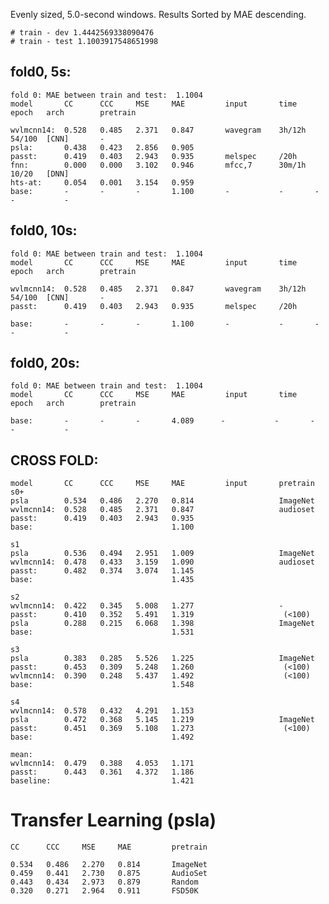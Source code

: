 
Evenly sized, 5.0-second windows.
Results Sorted by MAE descending.

    # train - dev 1.4442569338090476
    # train - test 1.1003917548651998

## fold0, 5s:

    fold 0: MAE between train and test:  1.1004
    model       CC      CCC     MSE     MAE         input       time    epoch   arch        pretrain

    wvlmcnn14:  0.528   0.485   2.371   0.847       wavegram    3h/12h  54/100  [CNN]       -    
    psla:       0.438   0.423   2.856   0.905
    passt:      0.419   0.403   2.943   0.935       melspec     /20h
    fnn:        0.000   0.000   3.102   0.946       mfcc,7      30m/1h  10/20   [DNN]
    hts-at:     0.054   0.001   3.154   0.959                           
    base:       -       -       -       1.100       -           -       -       -           -




## fold0, 10s:

    fold 0: MAE between train and test:  1.1004
    model       CC      CCC     MSE     MAE         input       time    epoch   arch        pretrain

    wvlmcnn14:  0.528   0.485   2.371   0.847       wavegram    3h/12h  54/100  [CNN]       -    
    passt:      0.419   0.403   2.943   0.935       melspec     /20h

    base:       -       -       -       1.100       -           -       -       -           -

## fold0, 20s:

    fold 0: MAE between train and test:  1.1004
    model       CC      CCC     MSE     MAE         input       time    epoch   arch        pretrain

    base:       -       -       -       4.089      -           -       -       -           -

## CROSS FOLD:

    model       CC      CCC     MSE     MAE         input       pretrain
    s0+
    psla        0.534   0.486   2.270   0.814                   ImageNet
    wvlmcnn14:  0.528   0.485   2.371   0.847                   audioset
    passt:      0.419   0.403   2.943   0.935
    base:                               1.100

    s1
    psla        0.536   0.494   2.951   1.009                   ImageNet
    wvlmcnn14:  0.478   0.433   3.159   1.090                   audioset
    passt:      0.482   0.374   3.074   1.145
    base:                               1.435

    s2
    wvlmcnn14:  0.422   0.345   5.008   1.277                   -
    passt:      0.410   0.352   5.491   1.319                    (<100)
    psla        0.288   0.215   6.068   1.398                   ImageNet
    base:                               1.531

    s3          
    psla        0.383   0.285   5.526   1.225                   ImageNet
    passt:      0.453   0.309   5.248   1.260                    (<100)
    wvlmcnn14:  0.390   0.248   5.437   1.492                    (<100)
    base:                               1.548

    s4
    wvlmcnn14:  0.578   0.432   4.291   1.153
    psla        0.472   0.368   5.145   1.219                   ImageNet
    passt:      0.451   0.369   5.108   1.273                    (<100)
    base:                               1.492

    mean:
    wvlmcnn14:  0.479   0.388   4.053   1.171
    passt:      0.443   0.361   4.372   1.186
    baseline:                           1.421

# Transfer Learning (psla)

    CC      CCC     MSE     MAE         pretrain

    0.534   0.486   2.270   0.814       ImageNet
    0.459   0.441   2.730   0.875       AudioSet
    0.443   0.434   2.973   0.879       Random
    0.320   0.271   2.964   0.911       FSD50K










